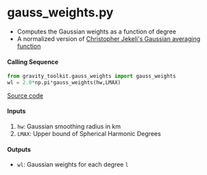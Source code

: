 gauss_weights.py
================

- Computes the Gaussian weights as a function of degree
- A normalized version of [Christopher Jekeli's Gaussian averaging function](http://www.geology.osu.edu/~jekeli.1/OSUReports/reports/report_327.pdf)

#### Calling Sequence
```python
from gravity_toolkit.gauss_weights import gauss_weights
wl = 2.0*np.pi*gauss_weights(hw,LMAX)
```
[Source code](https://github.com/tsutterley/geoid-toolkit/blob/main/geoid_toolkit/gauss_weights.py)

#### Inputs
1. `hw`: Gaussian smoothing radius in km
2. `LMAX`: Upper bound of Spherical Harmonic Degrees

#### Outputs
- `wl`: Gaussian weights for each degree `l`
